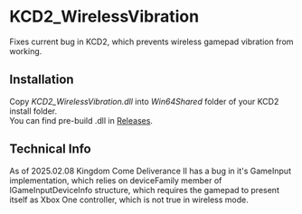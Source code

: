 # KCD2_WirelessVibration
Fixes current bug in KCD2, which prevents wireless gamepad vibration from working.

## Installation
Copy _KCD2_WirelessVibration.dll_ into _Win64Shared_ folder of your KCD2 install folder.  
You can find pre-build .dll in [Releases](https://github.com/Tivian/KCD2_WirelessVibration/releases).

## Technical Info
As of 2025.02.08 Kingdom Come Deliverance II has a bug in it's GameInput implementation, which relies on deviceFamily member of IGameInputDeviceInfo structure, which requires the gamepad to present itself as Xbox One controller, which is not true in wireless mode.